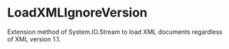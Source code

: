 # LoadXMLIgnoreVersion
Extension method of System.IO.Stream to load XML documents regardless of XML version 1.1.
